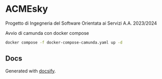 # ACMEsky

Progetto di Ingegneria del Software Orientata ai Servizi A.A. 2023/2024

Avvio di camunda con docker compose

```bash
docker compose -f docker-compose-camunda.yaml up -d
```

## Docs

Generated with [docsify](https://docsify.js.org).
